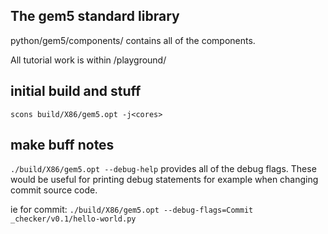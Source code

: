 ## The gem5 standard library

python/gem5/components/ contains all of the components.

All tutorial work is within /playground/

## initial build and stuff

`scons build/X86/gem5.opt -j<cores>`

## make buff notes

`./build/X86/gem5.opt --debug-help` provides all of the debug flags. These would be useful for printing debug statements for example when changing commit source code.

ie for commit: `./build/X86/gem5.opt --debug-flags=Commit _checker/v0.1/hello-world.py`


